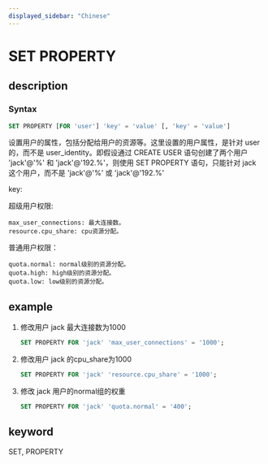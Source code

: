 ```yaml
---
displayed_sidebar: "Chinese"
---
```


# SET PROPERTY

## description

### Syntax

```SQL
SET PROPERTY [FOR 'user'] 'key' = 'value' [, 'key' = 'value']
```

设置用户的属性，包括分配给用户的资源等。这里设置的用户属性，是针对 user 的，而不是 user_identity。即假设通过 CREATE USER 语句创建了两个用户 'jack'@'%' 和 'jack'@'192.%'，则使用 SET PROPERTY 语句，只能针对 jack 这个用户，而不是 'jack'@'%' 或 'jack'@'192.%'

key:

超级用户权限:

```plain text
max_user_connections: 最大连接数。
resource.cpu_share: cpu资源分配。
```

普通用户权限：

```plain text
quota.normal: normal级别的资源分配。
quota.high: high级别的资源分配。
quota.low: low级别的资源分配。
```

## example

1. 修改用户 jack 最大连接数为1000

    ```SQL
    SET PROPERTY FOR 'jack' 'max_user_connections' = '1000';
    ```

2. 修改用户 jack 的cpu_share为1000

    ```SQL
    SET PROPERTY FOR 'jack' 'resource.cpu_share' = '1000';
    ```

3. 修改 jack 用户的normal组的权重

    ```SQL
    SET PROPERTY FOR 'jack' 'quota.normal' = '400';
    ```

## keyword

SET, PROPERTY
